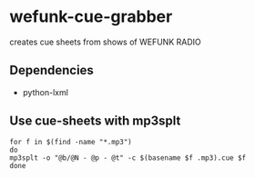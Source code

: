 # wefunk-cue-grabber
creates cue sheets from shows of WEFUNK RADIO

## Dependencies
- python-lxml

## Use cue-sheets with mp3splt
```
for f in $(find -name "*.mp3")
do
mp3splt -o "@b/@N - @p - @t" -c $(basename $f .mp3).cue $f
done
```